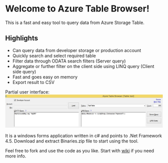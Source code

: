 Welcome to Azure Table Browser!
============================

This is a fast and easy tool to query data from Azure Storage Table. 

Highlights
------------
- Can query data from developer storage or production account
- Quickly search and select required table
- Filter data through ODATA search filters (Server query)
- Aggregate or further filter on the client side using LINQ query (Client side query)
- Fast and goes easy on memory
- Export result to CSV


Partial user interface:
![](https://raw.githubusercontent.com/amithegde/AzureTableBrowser/master/img/main-interface.jpg)

It is a windows forms application written in c# and points to .Net  Framework 4.5. Download and extract Binaries.zip file to start using the tool.

Feel free to fork and use the code as you like. Start with [wiki][1] if you need more info.

[1]:https://github.com/amithegde/AzureTableBrowser/wiki
